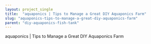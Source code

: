```yaml
---
layout: project_single
title:  "aquaponics | Tips to Manage a Great DIY Aquaponics Farm"
slug: "aquaponics-tips-to-manage-a-great-diy-aquaponics-farm"
parent: "diy-aquaponics-fish-tank"
---
```

aquaponics | Tips to Manage a Great DIY Aquaponics Farm